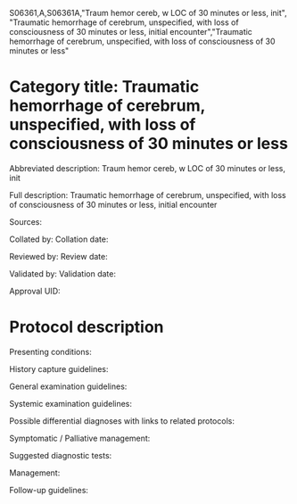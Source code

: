 S06361,A,S06361A,"Traum hemor cereb, w LOC of 30 minutes or less, init", "Traumatic hemorrhage of cerebrum, unspecified, with loss of consciousness of 30 minutes or less, initial encounter","Traumatic hemorrhage of cerebrum, unspecified, with loss of consciousness of 30 minutes or less"
# Category title: Traumatic hemorrhage of cerebrum, unspecified, with loss of consciousness of 30 minutes or less

Abbreviated description: Traum hemor cereb, w LOC of 30 minutes or less, init

Full description: Traumatic hemorrhage of cerebrum, unspecified, with loss of consciousness of 30 minutes or less, initial encounter

Sources:

Collated by:
Collation date:

Reviewed by:
Review date:

Validated by:
Validation date:

Approval UID:

# Protocol description

Presenting conditions:

History capture guidelines:

General examination guidelines:

Systemic examination guidelines:

Possible differential diagnoses with links to related protocols:

Symptomatic / Palliative management:

Suggested diagnostic tests:

Management:

Follow-up guidelines:
